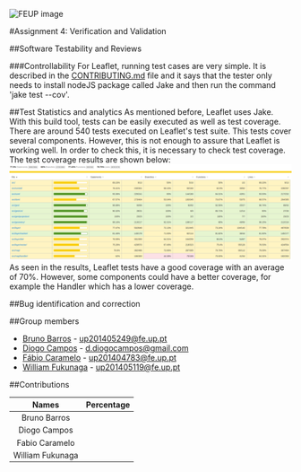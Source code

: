 ![FEUP image](https://sigarra.up.pt/feup/pt/WEB_GESSI_DOCS.download_file?p_name=F-370784536/logo_cores_oficiais.jpg)

#Assignment 4: Verification and Validation

##Software Testability and Reviews

###Controllability
For Leaflet, running test cases are very simple. It is described in the [CONTRIBUTING.md](https://github.com/Leaflet/Leaflet/blob/master/CONTRIBUTING.md) file and it says that the tester only needs to install nodeJS package called Jake and then run the command 'jake test --cov'.

##Test Statistics and analytics
As mentioned before, Leaflet uses Jake. With this build tool, tests can be easily executed as well as test coverage.
There are around 540 tests executed on Leaflet's test suite. This tests cover several components. However, this is not enough to assure that Leaflet is working well. In order to check this, it is necessary to check test coverage.
The test coverage results are shown below:
![Test Coverage](https://raw.githubusercontent.com/DiogoMCampos/Leaflet/ESOF-Documentation/ESOF-docs/resources/TestCoverage.png)
As seen in the results, Leaflet tests have a good coverage with an average of 70%. However, some components could have a better coverage, for example the Handler which has a lower coverage.


##Bug identification and correction

##Group members
*   [Bruno Barros](https://github.com/BrunoBarros21) - up201405249@fe.up.pt
*   [Diogo Campos](https://github.com/DiogoMCampos) - d.diogocampos@gmail.com
*   [Fábio Caramelo](https://github.com/Caramelo18) - up201404783@fe.up.pt
*   [William Fukunaga](https://github.com/williamnf) - up201405119@fe.up.pt

##Contributions

|       **Names**   | **Percentage**|
|:----------------:	|:------------:	|
| Bruno Barros     	|           	|
| Diogo Campos     	|           	|
| Fabio Caramelo   	|           	|
| William Fukunaga 	|           	|
